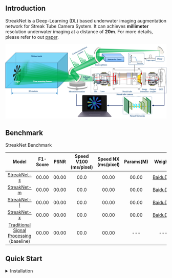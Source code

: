 ## Introduction

StreakNet is a Deep-Learning (DL) based underwater imaging augmentation network for Streak Tube Camera System. It can achieves **millimeter** resolution underwater imaging at a distance of **20m**. For more details, please refer to out [paper](#).

<div align="center"><img src="assets/imaging_system.png"></div>

## Benchmark

StreakNet Benchmark

|Model|F1-Score|PSNR|Speed V100 (ms/pixel)|Speed NX (ms/pixel)|Params(M)|Weights|
|:---:|:---:|:---:|:---:|:---:|:---:|:---:|
|[StreakNet-s](./exps/streaknet/streaknet_s.py)|00.00|00.00|00.0|00.00|00.00|[BaiduDisk](#)|
|[StreakNet-m](./exps/streaknet/streaknet_s.py)|00.00|00.00|00.0|00.00|00.00|[BaiduDisk](#)|
|[StreakNet-l](./exps/streaknet/streaknet_s.py)|00.00|00.00|00.0|00.00|00.00|[BaiduDisk](#)|
|[StreakNet-x](./exps/streaknet/streaknet_s.py)|00.00|00.00|00.0|00.00|00.00|[BaiduDisk](#)|
|[Traditional Signal Processing](./scripts/traditional_gpu_process.py) (baseline)|00.00|00.00|00.0|00.00|---|---|


## Quick Start
<details>
<summary>Installation</summary>

Step1. Setup your conda environment.
```sh
conda create -n streaknet python=3.7
conda activate streaknet
```

Step2. Install StreakNet from source.
```sh
git clone
cd streaknet
pip install -e .
```
</details>
